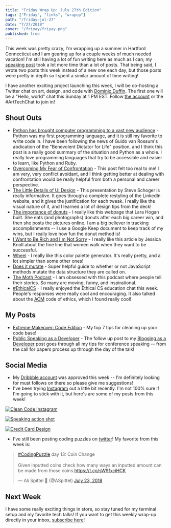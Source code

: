 ```yaml
---
title: "Friday Wrap Up: July 27th Edition"
tags: ["Friday", "links", "wrapup"]
path: "/friday-jul-27"
date: "7/27/2018"
cover: "/friyay/friyay.png"
published: true
---
```


This week was pretty crazy, I'm wrapping up a summer in Hartford Connecticut and I am gearing up for a couple weeks of much needed vacation! I'm still having a lot of fun writing here as much as I can; my [speaking post](https://dev.to/aspittel/public-speaking-as-a-developer-2ihj) took a lot more time than a lot of posts. That being said, I wrote two posts this week instead of a new one each day, but those posts were pretty in depth so I spent a similar amount of time writing!

I have another exciting project launching this week, I will be co-hosting a Twitter chat on art, design, and code with [Dominic Duffin](https://twitter.com/DominicDuffin1). The first one will be a "Hello, world" chat this Sunday at 1 PM EST. Follow [the account](https://twitter.com/ArtTechChat) or the #ArtTechChat to join in!

## Shout Outs

* [Python has brought computer programming to a vast new audience](https://www.economist.com/science-and-technology/2018/07/21/python-has-brought-computer-programming-to-a-vast-new-audience) - Python was my first programming language, and it is still my favorite to write code in. I have been following the news of Guido van Rossum's abdication of the "Benevolent Dictator for Life" position, and I think this post is a really good summary of the situation and Python as a whole. I really love programming languages that try to be accessible and easier to learn, like Python and Ruby.
* [Overcoming My Fear of Confrontation](http://www.mackenziehoran.com/2018/07/18/overcoming-my-fear-of-confrontation/) - This post felt too real to me! I am very, very conflict avoidant, and I think getting better at dealing with confrontation would be really helpful from both a personal and career perspective.
* [The Little Details of UI Design](https://speakerdeck.com/sschoger/the-little-details-of-ui-design) - This presentation by Steve Schoger is really informative. It goes through a complete restyling of the LinkedIn website, and it gives the justification for each tweak. I really like the visual nature of it, and I learned a lot of design tips from the deck!
* [The importance of donuts](https://larahogan.me/donuts/) - I really like this webpage that Lara Hogan built. She eats (and photographs) donuts after each big career win, and then she posts the pictures online. I am a big believer in tracking accomplishments -- I use a Google Keep document to keep track of my wins, but I really love how fun the donut method is!
* [I Want to Be Rich and I'm Not Sorry](https://www.nytimes.com/2018/04/28/opinion/sunday/women-want-to-be-rich.html) - I really like this article by Jessica Knoll about the fine line that women walk when they want to be successful.
* [Wheel](https://hihayk.github.io/wheel/) - I really like this color palette generator. It's really pretty, and a lot simpler than some other ones!
* [Does it mutate](https://doesitmutate.xyz/) - Super helpful guide to whether or not JavaScript methods mutate the data structure they are called on.
* [The Moth Podcast](https://play.google.com/music/m/Ik7uauytdyxmq6qzjsaho4e5x2e?t=The_Moth) - I am obsessed with this podcast where people tell their stories. So many are moving, funny, and inspirational.
* [#EthicalCS](https://twitter.com/search?q=%23ethicalcs&src=typd) - I really enjoyed the Ethical CS education chat this week. People's responses were really cool and encouraging. It also talked about the [ACM](https://www.acm.org/code-of-ethics) code of ethics, which I found really cool!

## My Posts

* [Extreme Makeover: Code Edition](https://zen-of-programming.com/cleaner-code) - My top 7 tips for cleaning up your code base!
* [Public Speaking as a Developer](https://zen-of-programming.com/speaking-as-a-developer/) - The follow up post to my [Blogging as a Developer](https://dev.to/aspittel/blogging-as-a-developer--5h0m) post goes through all my tips for conference speaking -- from the call for papers process up through the day of the talk!

## Social Media

* My [Dribbble account](https://dribbble.com/aspit) was approved this week -- I'm definitely looking for must follows on there so please give me suggestions!
* I've been trying [Instagram](https://www.instagram.com/ali_writes_code/) out a little bit recently. I'm not 100% sure if I'm going to stick with it, but here's  are some of my posts from this week!

[![Clean Code Instagram](./friyay/clean-code-insta.jpg)](https://www.instagram.com/p/BllD-vghftV/?utm_source=ig_web_copy_link)

[![Speaking action shot](./speaking/built-my-blog.jpg)](https://www.instagram.com/p/BlqRwUahm1B/?utm_source=ig_web_copy_link)

[![Credit Card Design](./friyay/creditcard-002.png)](https://www.instagram.com/p/BlreZloh7qK/?utm_source=ig_web_copy_link)

* I've still been posting coding puzzles on [twitter](https://twitter.com/ASpittel)! My favorite from this week is:

<blockquote class="twitter-tweet" data-partner="tweetdeck"><p lang="en" dir="ltr"><a href="https://twitter.com/hashtag/CodingPuzzle?src=hash&amp;ref_src=twsrc%5Etfw">#CodingPuzzle</a> day 13: Coin Change<br><br>Given inputted coins check how many ways an inputted amount can be made from those coins.<a href="https://t.co/sW9fxciHCK">https://t.co/sW9fxciHCK</a></p>&mdash; Ali Spittel 💁 (@ASpittel) <a href="https://twitter.com/ASpittel/status/1021372568085942272?ref_src=twsrc%5Etfw">July 23, 2018</a></blockquote>

## Next Week

I have some really exciting things in store, so stay tuned for my terminal setup and my favorite tech talks! If you want to get this weekly wrap-up directly in your inbox, [subscribe here](https://tinyletter.com/ali_writes_code)!
